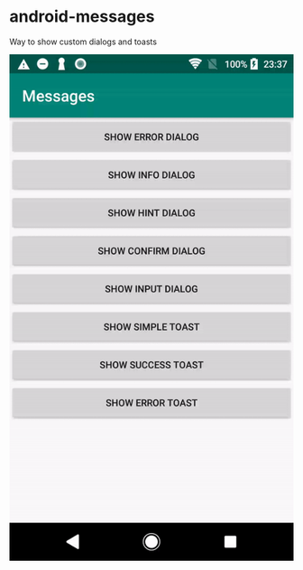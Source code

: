# android-messages
Way to show custom dialogs and toasts

![](https://github.com/mlkt12/android-messages/blob/master/preview.gif)
